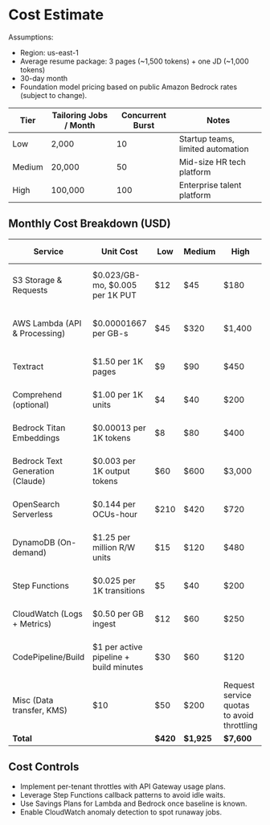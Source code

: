 # Cost Estimate

Assumptions:
- Region: us-east-1
- Average resume package: 3 pages (~1,500 tokens) + one JD (~1,000 tokens)
- 30-day month
- Foundation model pricing based on public Amazon Bedrock rates (subject to change).

| Tier | Tailoring Jobs / Month | Concurrent Burst | Notes |
| ---- | ---------------------- | ---------------- | ----- |
| Low  | 2,000                  | 10               | Startup teams, limited automation |
| Medium | 20,000               | 50               | Mid-size HR tech platform |
| High | 100,000                | 100              | Enterprise talent platform |

## Monthly Cost Breakdown (USD)

| Service | Unit Cost | Low | Medium | High | Optimization Notes |
| ------- | --------- | --- | ------ | ---- | ------------------ |
| S3 Storage & Requests | $0.023/GB-mo, $0.005 per 1K PUT | $12 | $45 | $180 | Lifecycle rules to Glacier after 30 days |
| AWS Lambda (API & Processing) | $0.00001667 per GB-s | $45 | $320 | $1,400 | Use ARM64, tune memory to 1024 MB |
| Textract | $1.50 per 1K pages | $9 | $90 | $450 | Cache parsed text for re-runs |
| Comprehend (optional) | $1.00 per 1K units | $4 | $40 | $200 | Enable only for regulated tenants |
| Bedrock Titan Embeddings | $0.00013 per 1K tokens | $8 | $80 | $400 | Batch embed validated resumes |
| Bedrock Text Generation (Claude) | $0.003 per 1K output tokens | $60 | $600 | $3,000 | Adjust temperature, reuse prompts |
| OpenSearch Serverless | $0.144 per OCUs-hour | $210 | $420 | $720 | Scale down collection when idle |
| DynamoDB (On-demand) | $1.25 per million R/W units | $15 | $120 | $480 | Consider adaptive capacity + TTL |
| Step Functions | $0.025 per 1K transitions | $5 | $40 | $200 | Combine states where possible |
| CloudWatch (Logs + Metrics) | $0.50 per GB ingest | $12 | $60 | $250 | Apply log retention filters |
| CodePipeline/Build | $1 per active pipeline + build minutes | $30 | $60 | $120 | Use GitHub Actions for dev branches |
| Misc (Data transfer, KMS) | $10 | $50 | $200 | Request service quotas to avoid throttling |
| **Total** |  | **$420** | **$1,925** | **$7,600** |  |

## Cost Controls
- Implement per-tenant throttles with API Gateway usage plans.
- Leverage Step Functions callback patterns to avoid idle waits.
- Use Savings Plans for Lambda and Bedrock once baseline is known.
- Enable CloudWatch anomaly detection to spot runaway jobs.
